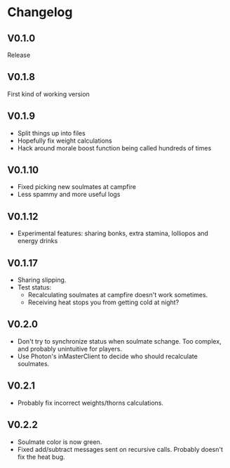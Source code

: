 # Changelog

## V0.1.0

Release

## V0.1.8

First kind of working version

## V0.1.9

* Split things up into files
* Hopefully fix weight calculations
* Hack around morale boost function being called hundreds of times

## V0.1.10

* Fixed picking new soulmates at campfire
* Less spammy and more useful logs

## V0.1.12

* Experimental features: sharing bonks, extra stamina, lolliopos and energy drinks

## V0.1.17

* Sharing slipping.
* Test status:
  * Recalculating soulmates at campfire doesn't work sometimes.
  * Receiving heat stops you from getting cold at night?

## V0.2.0

* Don't try to synchronize status when soulmate schange. Too complex, and
  probably unintuitive for players.
* Use Photon's inMasterClient to decide who should recalculate soulmates.

## V0.2.1

* Probably fix incorrect weights/thorns calculations.

## V0.2.2

* Soulmate color is now green.
* Fixed add/subtract messages sent on recursive calls. Probably doesn't fix the heat bug.
